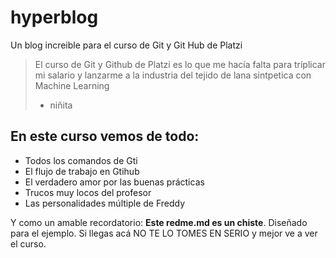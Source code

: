 # hyperblog
Un blog increible para el curso de Git y Git Hub de Platzi
>El curso de Git y Github de Platzi es lo que me hacía falta para tríplicar mi salario y lanzarme a la industria del tejido de lana sintpetica con Machine Learning
> - niñita

## En este curso vemos de todo:
* Todos los comandos de Gti
* El flujo de trabajo en Gtihub
* El verdadero amor por las buenas prácticas
* Trucos muy locos del profesor
* Las personalidades múltiple de Freddy

Y como un amable recordatorio: **Este redme.md es un chiste**. Diseñado para el ejemplo. Si llegas acá NO TE LO TOMES EN SERIO y mejor ve a ver el curso.
